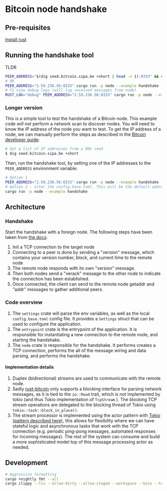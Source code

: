 # Bitcoin node handshake

## Pre-requisites

[Install rust](https://www.rust-lang.org/tools/install)

## Running the handshake tool
TLDR
```bash
PEER_ADDRESS="$(dig seed.bitcoin.sipa.be +short | head -n 1):8333" && cargo run -p node --example handshake
# OR
PEER_ADDRESS="2.59.236.56:8333" cargo run -p node --example handshake
# To view debug logs (will log received messages from node)
RUST_LOG="debug" PEER_ADDRESS="2.59.236.56:8333" cargo run -p node --example handshake
```

### Longer version
This is a simple tool to test the handshake of a Bitcoin node. This example code *will not* perform a network scan to discover nodes. You will need to know the IP address of the node you want to test.
To get the IP address of a node, we can manually perform the steps as described in the [Bitcoin developer guide](https://developer.bitcoin.org/devguide/p2p_network.html):

```bash
# Get a list of IP addresses from a DNS seed
$ dig seed.bitcoin.sipa.be +short
```

Then, run the handshake tool, by setting one of the IP addresses to the `PEER_ADDRESS` environment variable:

```bash
# Option 1
PEER_ADDRESS="2.59.236.56:8333" cargo run -p node --example handshake
# Option 2 - alter the config.base.toml. This will be the default address, but requires a recompilation
cargo run -p node --example handshake
```

## Architecture

### Handshake
Start the handshake with a foreign node. The following steps have been taken from [the docs](https://developer.bitcoin.org/devguide/p2p_network.html#connecting-to-peers):
1. Init a TCP connection to the target node
2. Connecting to a peer is done by sending a "version" message, which contains your version number, block, and current time to the remote node
3. The remote node responds with its own "version" message.
4. Then both nodes send a "verack" message to the other node to indicate the connection has been established.
5. Once connected, the client can send to the remote node getaddr and "addr" messages to gather additional peers.

### Code overview
1. The `settings` crate will parse the env variables, as well as the local `config.base.toml` config file. It provides a `Settings` struct that can be used to configure the application.
2. The `entrypoint` crate is the entrypoint of the application. It is responsible for instantiating a new connection to the remote node, and starting the handshake.
3. The `node` crate is responsible for the handshake. It performs creates a TCP connection, performs the all of the message wiring and data parsing, and performs the handshake.

#### Implementation details
1. Duplex (bidirectional) streams are used to communicate with the remote node.
2. Sadly [rust-bitcoin](https://github.com/rust-bitcoin/rust-bitcoin) only supports a blocking interface for parsing network messages, as it is tied to the `io::Read` trait, which is not implemented by tokio (and thus Tokio implementation of `TcpStream` ). The blocking TCP stream operations are delegated to the blocking thread of Tokio using `tokio::task::block_in_place()`.
3. The stream processor is implemented using the actor pattern with [Tokio (pattern described here)](https://ryhl.io/blog/actors-with-tokio/), this allows for flexibility where we can have stateful logic and asynchronous tasks that work with the TCP connection (e.g. periodic ping-pong messages, automated responses for incoming messages). The rest of the system can consume and build a more sophisticated model top of this message processing actor as needed.

 <!-- TODO add tests -->
 <!-- TODO derive all the common traits for structs -->


## Development
```bash
# Aggressive formatting
cargo +nightly fmt --all
cargo clippy --fix --allow-dirty --allow-staged --workspace --bins --tests
```
